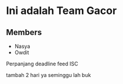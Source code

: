 # Ini adalah Team Gacor
## Members
- Nasya
- Owdit

Perpanjang deadline feed ISC

tambah 2 hari ya
seminggu lah buk
